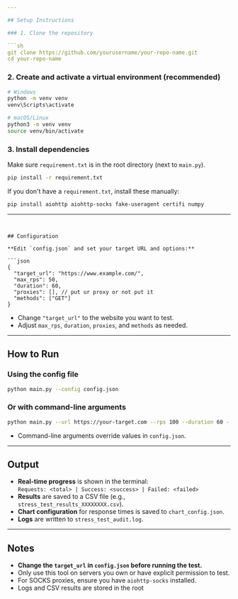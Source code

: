 ```yaml
---

## Setup Instructions

### 1. Clone the repository

```sh
git clone https://github.com/yourusername/your-repo-name.git
cd your-repo-name
```

### 2. Create and activate a virtual environment (recommended)

```sh
# Windows
python -m venv venv
venv\Scripts\activate

# macOS/Linux
python3 -m venv venv
source venv/bin/activate
```

### 3. Install dependencies

Make sure `requirement.txt` is in the root directory (next to `main.py`).

```sh
pip install -r requirement.txt
```

If you don't have a `requirement.txt`, install these manually:

```sh
pip install aiohttp aiohttp-socks fake-useragent certifi numpy
```

---
```


## Configuration

**Edit `config.json` and set your target URL and options:**

```json
{
  "target_url": "https://www.example.com/",
  "max_rps": 50,
  "duration": 60,
  "proxies": [], // put ur proxy or not put it 
  "methods": ["GET"]
}
```

- Change `"target_url"` to the website you want to test.
- Adjust `max_rps`, `duration`, `proxies`, and `methods` as needed.

---

## How to Run

### Using the config file

```sh
python main.py --config config.json
```

### Or with command-line arguments

```sh
python main.py --url https://your-target.com --rps 100 --duration 60 --methods GET POST
```

- Command-line arguments override values in `config.json`.

---

## Output

- **Real-time progress** is shown in the terminal:  
  `Requests: <total> | Success: <success> | Failed: <failed>`
- **Results** are saved to a CSV file (e.g., `stress_test_results_XXXXXXXX.csv`).
- **Chart configuration** for response times is saved to `chart_config.json`.
- **Logs** are written to `stress_test_audit.log`.

---

## Notes

- **Change the `target_url` in `config.json` before running the test.**
- Only use this tool on servers you own or have explicit permission to test.
- For SOCKS proxies, ensure you have `aiohttp-socks` installed.
- Logs and CSV results are stored in the root
